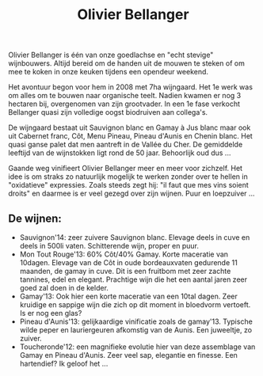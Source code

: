 ﻿---
title: Olivier Bellanger
huis:  Dom. de La Piffaudière
regio: A.O.C. Touraine
photo: bellanger.jpg
layout: wijnhuis 

wijnen:
    - naam: Mon Tout Rouge'14
      ref:   
      app:  A.O.C. Touraine
      type: Rouge
      cep:  60% Côt/40% Gamay à Jus Blanc
      prijs: €10.58
      
    - naam: Gamay'13
      ref:   
      app:  A.O.C. Touraine
      type: Rouge
      cep:  Gamay à Jus Blanc
      prijs: €11.17
    
    - naam: Pineau d'Aunis'13
      ref:   
      app:  Vin de France
      type: Rouge
      cep:  Pineau d'Aunis
      prijs: €13.58
      
    - naam: Toucheronde'12
      ref:   
      app:  A.O.C. Touraine
      type: Rouge
      cep:  Gamay/Pineau d'Aunis
      prijs: €13.58
     
    
    
---
Olivier Bellanger is één van onze goedlachse en "echt stevige" wijnbouwers. Altijd bereid om de handen uit de mouwen te steken of om mee te koken in onze keuken tijdens een 
opendeur weekend.

Het avontuur begon voor hem in 2008 met 7ha wijngaard. Het 1e werk was om alles om te bouwen naar organische teelt. Nadien kwamen er nog 3 hectaren bij, overgenomen van zijn grootvader.
In een 1e fase verkocht Bellanger quasi zijn volledige oogst biodruiven aan collega's. 

De wijngaard bestaat uit Sauvignon blanc en Gamay à Jus blanc maar ook uit Cabernet franc, Côt, Menu Pineau, Pineau d'Aunis en Chenin blanc. Het quasi ganse palet dat men aantreft in de Vallée du Cher.
De gemiddelde leeftijd van de wijnstokken ligt rond de 50 jaar. Behoorlijk oud dus ...

Gaande weg vinifieert Olivier Bellanger meer en meer voor zichzelf. Het idee is om straks zo natuurlijk mogelijk te werken zonder over te hellen in "oxidatieve" expressies.
Zoals steeds zegt hij: "il faut que mes vins soient droits" en daarmee is er veel gezegd over zijn wijnen. Puur en loepzuiver ...

De wijnen:
----------
* Sauvignon'14: zeer zuivere Sauvignon blanc. Elevage deels in cuve en deels in 500li vaten. Schitterende wijn, proper en puur.
* Mon Tout Rouge'13: 60% Côt/40% Gamay. Korte maceratie van 10dagen. Elevage van de Côt in oude bordeauxvaten gedurende 11 maanden, de gamay in cuve. Dit is een fruitbom met zeer zachte tannines, edel en elegant.
Prachtige wijn die het een aantal jaren zeer goed zal doen in de kelder.
* Gamay'13: Ook hier een korte maceratie van een 10tal dagen. Zeer kruidige en sappige wijn die zich op dit moment in bloedvorm vertoeft. Is er nog een glas?
* Pineau d'Aunis'13: gelijkaardige vinificatie zoals de gamay'13. Typische wilde peper en lauriergeuren afkomstig van de Aunis. Een juweeltje, zo zuiver.
* Toucheronde'12: een magnifieke evolutie hier van deze assemblage van Gamay en Pineau d'Aunis. Zeer veel sap, elegantie en finesse. Een hartendief? Ik geloof het ...
   



